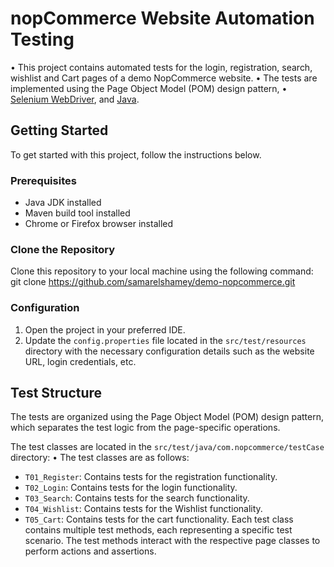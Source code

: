 # nopCommerce Website Automation Testing
•	This project contains automated tests for the login, registration, search, wishlist and Cart pages of a demo NopCommerce website. 
•	The tests are implemented using the Page Object Model (POM) design pattern, 
•	[Selenium WebDriver](https://www.selenium.dev/documentation/en/webdriver/), and [Java](https://www.java.com/).

## Getting Started
To get started with this project, follow the instructions below.

### Prerequisites
- Java JDK installed
- Maven build tool installed
- Chrome or Firefox browser installed

### Clone the Repository
Clone this repository to your local machine using the following command:
git clone https://github.com/samarelshamey/demo-nopcommerce.git

### Configuration
1. Open the project in your preferred IDE.
2. Update the `config.properties` file located in the `src/test/resources` directory with the necessary configuration details such as the website URL, login credentials, etc.

## Test Structure
The tests are organized using the Page Object Model (POM) design pattern, 
which separates the test logic from the page-specific operations. 

The test classes are located in the `src/test/java/com.nopcommerce/testCase` directory:
• The test classes are as follows:
  - `T01_Register`: Contains tests for the registration functionality.
  - `T02_Login`: Contains tests for the login functionality.
  - `T03_Search`: Contains tests for the search functionality.
  - `T04_Wishlist`: Contains tests for the Wishlist functionality.
  - `T05_Cart`: Contains tests for the cart functionality.
Each test class contains multiple test methods, each representing a specific test scenario. 
The test methods interact with the respective page classes to perform actions and assertions.



